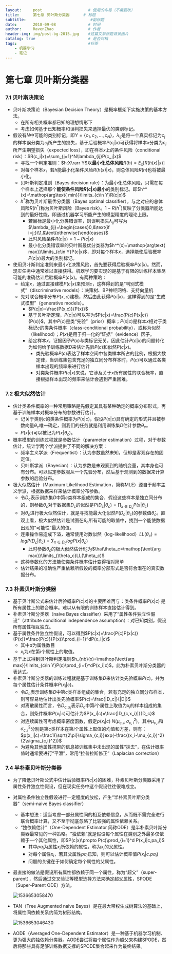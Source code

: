 ```yaml
---
layout:     post   				    # 使用的布局（不需要改）
title:      第七章 贝叶斯分类器		# 标题 
subtitle:                            #副标题
date:       2018-09-08 				# 时间
author:     RavenZhao 				# 作者
header-img: img/post-bg-2015.jpg 	#这篇文章标题背景图片
catalog: true 						# 是否归档
tags:								#标签
    - 机器学习
    - 笔记
---
```


# 第七章 贝叶斯分类器

### 7.1 贝叶斯决策论

- 贝叶斯决策论（Bayesian Decision Theory）是概率框架下实施决策的基本方法。
  - 在所有相关概率都已知的理想情形下
  - 考虑如何基于已知概率和误判损失来选择最优的类别标记。
- 假设有$N$中可能的类别标记，即$Y=\{c_1,c_2,...,c_N\}$，$\lambda_{ij}$是将一个真实标记为$c_j$的样本误分类为$c_i$所产生的损失，基于后验概率$P(c_i|x)$可获得将样本$x$分类为$c_i$所产生期望损失（expected loss），即在样本$x$上的条件风险（conditional risk）：$R(c_i|x)=\sum_{j=1}^N\lambda_{ij}P(c_j|x)$
  - 寻找一个判定准则：$h:X\rarr Y$以**最小化总体风险**$R(h)=E_x[R(h(x)|x)]$
  - 对每个样本$x$，若$h$能最小化条件风险$R(h(x)|x)$，则总体风险$R(h)$也将被最小化。
  - 贝叶斯判定准则（Bayes decision rule）：为最小化总体风险，只需在每个样本上选择那个**能使条件风险$R(c|x)$最小**的类别标记。即$h^*(x)=\mathop{arg\text{ min}}\limits_{c\in Y}R(c|x)$
  - $h^*$称为贝叶斯最优分类器（Bayes optimal classifier），与之对应的总体风险$R(h^*)$称为贝叶斯风险（Bayes risk）。$1-R(h^*)$反映了分类器所能达到的最好性能，即通过机器学习所能产生的模型精度的理论上限。
    - 若目标是最小化分类错误率，则误判损失$\lambda_{ij}$可写为$\lambda_{ij}=\begin{cases}0,&\text{if i=j;}\\1,&\text{otherwise}\end{cases}$
    - 此时风险条件$R(c|x)=1-P(c|x)$
    - 最小化分类错误率的贝叶斯最优分类器为$h^*(x)=\mathop{arg\text{ max}}\limits_{c\in Y}P(c|x)$，即对每个样本$x$，选择能使后验概率$P(c|x)$最大的类别标记。
- 使用贝叶斯判定准则来最小化决策风险，首先要获得后验概率$P(c|x)$。然而，现实任务中通常难以直接获得。机器学习要实现的是基于有限的训练样本集尽可能的准确估计后验概率$P(c|x)$。有两种策略：
  - 给定$x$，通过直接建模$P(c|x)$来预测$c$，这样得到的是“判别式模式”（discriminative models）：决策树、BP神经网络、支持向量机
  - 先对联合概率分布$P(x,c)$建模，然后由此获得$P(c|x)$，这样得到的是“生成式模型”（generative models）。
    - $P(c|x)=\frac{P(x,c)}{P(x)}$
    - 基于贝叶斯定理，$P(c|x)$可以写为$P(c|x)=\frac{P(c)P(x|c)}{P(x)}$，其中$P(c)$是类“先验”（prior）概率；$P(x|c)$是样本$x$相对于类标记$c$的类条件概率（class-conditional probability），或称为似然（likelihood）；$P(x)$是用于归一化的“证据”（evidence）因子。
    - 给定样本$x$，证据因子$P(x)$与类标记无关，因此估计$P(c|x)$的问题转化为如何给予训练数据$D$来估计先验$P(c)$和似然$P(c|x)$。
      - 类先验概率$P(c)$表达了样本空间中各类样本所占的比例，根据大数定律，当训练集包含充足的独立同分布样本时，$P(c)$可以通过各类样本出现的频率来进行估计
      - 对类条件概率$P(c|x)$来说，它涉及关于$x$所有属性的联合概率，直接根据样本出现的频率来估计会遇到严重困难。

### 7.2 极大似然估计

- 估计类条件概率的一种常用策略是先假定其具有某种确定的概率分布形式，再基于训练样本对概率分布的参数进行估计。
  - 记关于类别$c$的类条件概率为$P(x|c)$，假设$P(x|c)$具有确定的形式并且被参数向量$\theta_c$唯一确定，则我们的任务就是利用训练集$D$估计参数$\theta_c$。
  - $P(x|c)$可以被记为$P(x|\theta_c)$。
- 概率模型的训练过程就是参数估计（parameter estimation）过程，对于参数估计，统计学两个学派提供了不同的解决方案：
  - 频率主义学派（Frequentist）：认为参数虽然未知，但却是客观存在的固定值。
  - 贝叶斯学派（Bayesian）：认为参数是未观察到的随机变量，其本身也可有分布。可以假定参数服从一个先验分布，然后基于观测到的数据来计算参数的后验分布。
- 极大似然估计（Maximum Likelihood Estimation，简称MLE）源自于频率主义学派，根据数据采样来估计概率分布参数。
  - 令$D_c$表示训练集$D$中第$c$类样本组成的集合，假设这些样本是独立同分布的，则参数$\theta_c$对于数据集$D_c$的似然是$P(D_c|\theta_c)=\prod_{x\in {D_c}}P(x|\theta_c)$
  - 对$\theta_c$进行极大似然估计，就是寻找能最大化似然$P(D_c|\theta_c)$的参数值$\hat\theta_c$。直观上看，极大似然估计是试图在$\theta_c$所有可能的取值中，找到一个能使数据出现的“可能性”最大的值。
  - 连乘操作易造成下溢，通常使用对数似然（log-likelihood）$LL(\theta_c)=logP(D_c|\theta_c)=\sum_{x\in {D_c}}logP(x|\theta_c)$
    - 此时参数$\theta_c$的极大似然估计$\hat\theta_c$为$\hat\theta_c=\mathop{\text{arg max}}\limits_{\theta_c}LL(\theta_c)$
  - 这种参数化的方法能使类条件概率估计变得相对简单
  - 估计结果的准确性严重依赖所假设的概率分部形式是否符合潜在的真实数据分布。

### 7.3 朴素贝叶斯分类器

- 基于贝叶斯公式来估计后验概率$P(c|x)$的主要困难再与：类条件概率$P(x|c)$ 是所有属性上的联合概率。难以从有限的训练样本直接估计得到。
- 朴素贝叶斯分类器（naive Bayes classifier）采用了“属性条件独立性假设”（attribute conditional independence assumption）：对已知类别，假设所有属性相互独立。
- 基于属性条件独立性假设，可以得到$P(c|x)=\frac{P(c)P(x|c)}{P(x)}=\frac{P(c)}{P(x)}\prod_{i=1}^dP(x_i|c)$
  - 其中$d$为属性数目
  - $x_i$为$x$在第$i$个属性上的取值。
- 基于上式得到贝叶斯判定准则$h_{nb}(x)=\mathop{\text{arg max}}\limits_{c\in Y}P(c)\prod_{i=1}^dP(x_i|c)$，此为朴素贝叶斯分类器的表达式。
- 朴素贝叶斯分类器的训练过程就是基于训练集$D$来估计类先验概率$P(c)$，并为每个属性估计条件概率$P(x_i|c)$。
  - 令$D_c$表示训练集$D$中第$c$类样本组成的集合，若有充足的独立同分布样本，则可容易地估计出类先验概率$P(c)=\frac{|D_c|}{|D|}$
  - 对离散属性而言，令$D_{c,x_i}$表示$D_c$中第$i$个属性上取值为$x_i$的样本组成的集合，则条件概率$P(x_i|c)$可估计为$P(x_i|c)=\frac{|D_{c,x_i}|}{D_c}$
  - 对连续属性可考虑概率密度函数，假定$p(x_i|c)~N(\mu_{c,i},\sigma _{c,i}^2)$，其中$\mu_{c,i}$和$\sigma^2_{c,i}$分别是第$c$类样本在第$i$个属性上取值的均值和方差，则有：$p(x_i|c)=\frac1{\sqrt{2\pi}\sigma_{c,i}}exp(-\frac{(x_i-\mu_{c,i})^2}{2\sigma_{c,i}^2})$
  - 为避免其他属性携带的信息被训练集中未出现的属性“抹去”，在估计概率值时通常要进行“平滑”，常用“拉普拉斯修正”（Laplacian correction）

### 7.4 半朴素贝叶斯分类器

- 为了降低贝叶斯公式中估计后验概率$P(c|x)$的困难，朴素贝叶斯分类器采用了属性条件独立性假设，但在现实任务中这个假设往往很难成立。

- 对属性条件独立性假设进行一定程度的放松，产生“半朴素贝叶斯分类器”（semi-naive Bayes classifier）

  - 基本想法：适当考虑一部分属性间的相互依赖信息，从而既不需完全进行联合概率计算，又不至于彻底忽略了比较强的属性依赖关系。
  - “独依赖估计”（One-Dependent Estimator 简称ODE）是半朴素贝叶斯分类器最常见的一种策略。“独依赖”就是假设每个属性在类别之外最多仅依赖于一个其他属性，即$P(c|x)\propto P(c)\prod_{i=1}^d P(x_i|c,pa_i)$
    - 其中$pa_i$为属性$x_i$所依赖的属性，称为$x_i$的父属性。
    - 对每个属性$x_i$，若其父属性$pa_i$已知，则可以估计概率值$P(x_i|c.pa_i)$
    - 问题的关键在于如何确定每个属性的父属性。

- 最直接的做法是假设所有属性都依赖于同一个属性，称为“超父”（super-parent），然后通过交叉验证等模型选择方法来确定超父属性，SPODE（Super-Parent ODE）方法。

  ![1536653058470](F:/Temp/1536653058470.png)

- TAN（Tree Augmented naive Bayes）是在最大带权生成树算法的基础上，将属性间依赖关系约简为树形结构。

  ![1536653046430](F:/Temp/1536653046430.png)

- AODE（Averaged One-Dependent Estimator）是一种基于机器学习机制、更为强大的独依赖分类器。AODE尝试将每个属性作为超父来构建SPODE，然后将那些具有足够训练数据支撑的SPODE集合起来作为最终结果。
